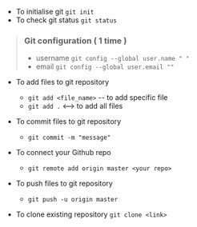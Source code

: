 - To initialise git `git init`
- To check git status `git status`

> ### Git configuration  ( 1 time )
>   - username `git config --global user.name " "`
>   - email `git config --global user.email ""`

- To add files to git repository
  - `git add <file_name>`  -- to add specific file
  - `git add .`   <--> to add all files

- To commit files to git repository
    - `git commit -m "message"`
  
- To connect your Github repo
    - `git remote add origin master <your repo>` 
  
- To push files to git repository
    - `git push -u origin master`

- To clone existing  repository `git clone <link>`